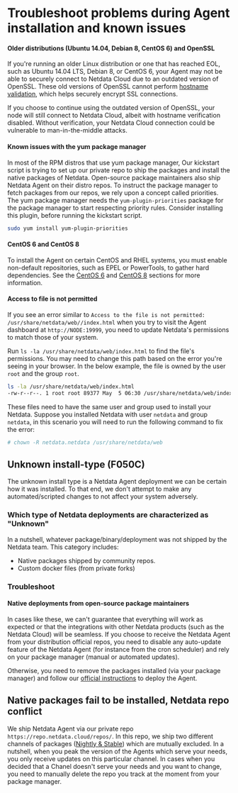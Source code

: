 # Troubleshoot problems during Agent installation and known issues

#### Older distributions (Ubuntu 14.04, Debian 8, CentOS 6) and OpenSSL

If you're running an older Linux distribution or one that has reached EOL, such as Ubuntu 14.04 LTS, Debian 8, or CentOS
6, your Agent may not be able to securely connect to Netdata Cloud due to an outdated version of OpenSSL. These old
versions of OpenSSL cannot perform [hostname validation](https://wiki.openssl.org/index.php/Hostname_validation), which
helps securely encrypt SSL connections.

If you choose to continue using the outdated version of OpenSSL, your node will still connect to Netdata Cloud, albeit
with hostname verification disabled. Without verification, your Netdata Cloud connection could be vulnerable to
man-in-the-middle attacks.

#### Known issues with the yum package manager

In most of the RPM distros that use yum package manager, Our kickstart script is trying to set up our private repo
to ship the packages and install the native packages of Netdata. Open-source package maintainers also ship Netdata Agent
on their distro repos. To instruct the package manager to fetch packages from our repos, we rely upon a concept called
priorities. The yum package manager needs the `yum-plugin-priorities` package for the package manager to start
respecting priority rules. Consider installing this plugin, before running the kickstart script.

```sh
sudo yum install yum-plugin-priorities
```

#### CentOS 6 and CentOS 8

To install the Agent on certain CentOS and RHEL systems, you must enable non-default repositories, such as EPEL or
PowerTools, to gather hard dependencies. See
the [CentOS 6](https://github.com/netdata/netdata/blob/master/packaging/installer/methods/manual.md#centos--rhel-6x) and
[CentOS 8](https://github.com/netdata/netdata/blob/master/packaging/installer/methods/manual.md#centos--rhel-8x)
sections for more information.

#### Access to file is not permitted

If you see an error similar to `Access to the file is not permitted: /usr/share/netdata/web//index.html` when you try to
visit the Agent dashboard at `http://NODE:19999`, you need to update Netdata's permissions to match those of your
system.

Run `ls -la /usr/share/netdata/web/index.html` to find the file's permissions. You may need to change this path based on
the error you're seeing in your browser. In the below example, the file is owned by the user `root` and the group
`root`.

```bash
ls -la /usr/share/netdata/web/index.html
-rw-r--r--. 1 root root 89377 May  5 06:30 /usr/share/netdata/web/index.html
```

These files need to have the same user and group used to install your Netdata. Suppose you installed Netdata with user
`netdata` and group `netdata`, in this scenario you will need to run the following command to fix the error:

```bash
# chown -R netdata.netdata /usr/share/netdata/web
```

## Unknown install-type (F050C)

The unknown install type is a Netdata Agent deployment we can be certain how it was installed. To that end,
we don't attempt to make any automated/scripted changes to not affect your system adversely.

### Which type of Netdata deployments are characterized as "Unknown"

In a nutshell, whatever package/binary/deployment was not shipped by the Netdata team. This category includes:

- Native packages shipped by community repos.
- Custom docker files (from private forks)

### Troubleshoot

#### Native deployments from open-source package maintainers

In cases like these, we can't guarantee that everything will work as expected or that the integrations with other
Netdata products (such as the Netdata Cloud) will be seamless. If you choose to receive the Netdata Agent from
your distribution official repos, you need to disable any auto-update feature of the Netdata Agent (for
instance from the cron scheduler) and rely on your package manager (manual or automated updates).

Otherwise, you need to remove the packages installed (via your package manager) and follow
our [official instructions](https://learn.netdata.cloud/docs/install-the-netdata-agent/) to deploy the Agent.

## Native packages fail to be installed, Netdata repo conflict

We ship Netdata Agent via our private repo `https://repo.netdata.cloud/repos/`. In this repo, we ship two different
channels of packages ([Nightly & Stable](https://github.com/netdata/netdata/edit/master/packaging/installer/README.md#nightly-vs-stable-releases))
which are mutually excluded. In a nutshell, when you peak the version of the Agents which serve your needs, you only
receive updates on this particular channel. In cases when you decided that a Chanel doesn't serve your needs and you want
to change, you need to manually delete the repo you track at the moment from your package manager.
